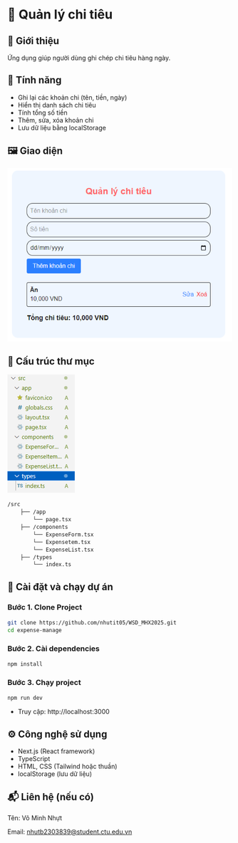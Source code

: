 
# 🧾 Quản lý chi tiêu


## 📌 Giới thiệu
Ứng dụng giúp người dùng ghi chép chi tiêu hàng ngày.

## 📌 Tính năng
- Ghi lại các khoản chi (tên, tiền, ngày)
- Hiển thị danh sách chi tiêu
- Tính tổng số tiền
- Thêm, sửa, xóa khoản chi
- Lưu dữ liệu bằng localStorage


## 🖼️ Giao diện
![alt text](image-3.png)
## 🚀 Cấu trúc thư mục
![alt text](image-1.png)

```bash
/src
    ├── /app
        └── page.tsx
    ├── /components
        └── ExpenseForm.tsx
        └── Expensetem.tsx
        └── ExpenseList.tsx 
    ├── /types
        └── index.ts

```

## 🚀 Cài đặt và chạy dự án
### Bước 1. Clone Project
```bash
git clone https://github.com/nhutit05/WSD_MHX2025.git
cd expense-manage
```
### Bước 2. Cài dependencies
```bash
npm install
```
### Bước 3. Chạy project
```bash
npm run dev
```
- Truy cập: http://localhost:3000


## ⚙️ Công nghệ sử dụng
- Next.js (React framework)
- TypeScript
- HTML, CSS (Tailwind hoặc thuần)
- localStorage (lưu dữ liệu)

## 📬 Liên hệ (nếu có)
Tên: Võ Minh Nhựt

Email: nhutb2303839@student.ctu.edu.vn



